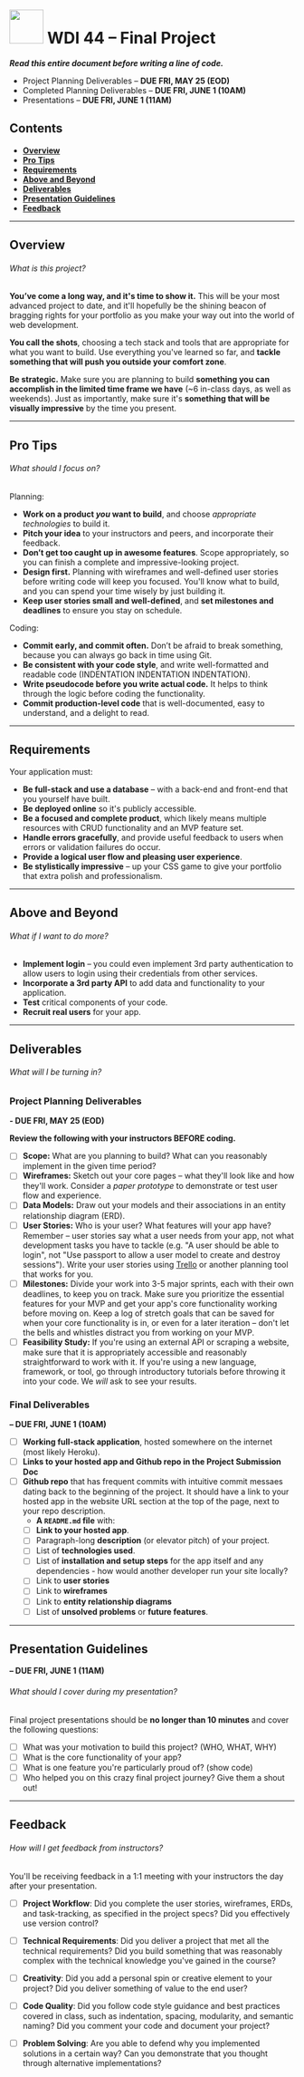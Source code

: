 # <img src="https://cloud.githubusercontent.com/assets/7833470/10899314/63829980-8188-11e5-8cdd-4ded5bcb6e36.png" height="60"> WDI 44 – Final Project
***Read this entire document before writing a line of code.***

* Project Planning Deliverables – **DUE FRI, MAY 25 (EOD)**
* Completed Planning Deliverables – **DUE FRI, JUNE 1 (10AM)**
* Presentations – **DUE FRI, JUNE 1 (11AM)**

## Contents

* **[Overview](#overview)**
* **[Pro Tips](#pro-tips)**
* **[Requirements](#requirements)**
* **[Above and Beyond](#above-and-beyond)**
* **[Deliverables](#deliverables)**
* **[Presentation Guidelines](#presentation-guidelines)**
* **[Feedback](#feedback)**

---

## Overview

###### What is this project?

**You’ve come a long way, and it's time to show it.** This will be your most advanced project to date, and it'll hopefully be the shining beacon of bragging rights for your portfolio as you make your way out into the world of web development.

**You call the shots**, choosing a tech stack and tools that are appropriate for what you want to build. Use everything you've learned so far, and **tackle something that will push you outside your comfort zone**.

**Be strategic.** Make sure you are planning to build **something you can accomplish in the limited time frame we have** (~6 in-class days, as well as weekends). Just as importantly, make sure it's **something that will be visually impressive** by the time you present.

---

## Pro Tips

###### What should I focus on?

Planning:
* **Work on a product *you* want to build**, and choose _appropriate technologies_ to build it.
* **Pitch your idea** to your instructors and peers, and incorporate their feedback. 
* **Don’t get too caught up in awesome features**. Scope appropriately, so you can finish a complete and impressive-looking project.
* **Design first.** Planning with wireframes and well-defined user stories before writing code will keep you focused. You'll know what to build, and you can spend your time wisely by just building it.
* **Keep user stories small and well-defined**, and **set milestones and deadlines** to ensure you stay on schedule.

Coding: 
* **Commit early, and commit often.** Don’t be afraid to break something, because you can always go back in time using Git.
* **Be consistent with your code style**, and write well-formatted and readable code (INDENTATION INDENTATION INDENTATION).
* **Write pseudocode before you write actual code.** It helps to think through the logic before coding the functionality.
* **Commit production-level code** that is well-documented, easy to understand, and a delight to read.

---

## Requirements

Your application must: 

* **Be full-stack and use a database** – with a back-end and front-end that you yourself have built.
* **Be deployed online** so it's publicly accessible.
* **Be a focused and complete product**, which likely means multiple resources with CRUD functionality and an MVP feature set.
* **Handle errors gracefully**, and provide useful feedback to users when errors or validation failures do occur.
* **Provide a logical user flow and pleasing user experience**.
* **Be stylistically impressive** – up your CSS game to give your portfolio that extra polish and professionalism.

---

## Above and Beyond

###### What if I want to do more?

* **Implement login** – you could even implement 3rd party authentication to allow users to login using their credentials from other services.
* **Incorporate a 3rd party API** to add data and functionality to your application.
* **Test** critical components of your code.
* **Recruit real users** for your app.

---

## Deliverables

###### What will I be turning in?

### Project Planning Deliverables
**- DUE FRI, MAY 25 (EOD)**

**Review the following with your instructors BEFORE coding.**

- [ ] **Scope:** What are you planning to build? What can you reasonably implement in the given time period?
- [ ] **Wireframes:** Sketch out your core pages – what they'll look like and how they'll work. Consider a *paper prototype* to demonstrate or test user flow and experience.
- [ ] **Data Models:** Draw out your models and their associations in an entity relationship diagram (ERD).
- [ ] **User Stories:** Who is your user? What features will your app have? Remember – user stories say what a user needs from your app, not what development tasks you have to tackle (e.g. "A user should be able to login", not "Use passport to allow a user model to create and destroy sessions"). Write your user stories using <a href="https://trello.com" target="_blank">Trello</a> or another planning tool that works for you.
- [ ] **Milestones:** Divide your work into 3-5 major sprints, each with their own deadlines, to keep you on track. Make sure you prioritize the essential features for your MVP and get your app's core functionality working before moving on. Keep a log of stretch goals that can be saved for when your core functionality is in, or even for a later iteration – don't let the bells and whistles distract you from working on your MVP.
- [ ] **Feasibility Study:** If you're using an external API or scraping a website, make sure that it is appropriately accessible and reasonably straightforward to work with it. If you're using a new language, framework, or tool, go through introductory tutorials before throwing it into your code. We *will* ask to see your results.

### Final Deliverables
**– DUE FRI, JUNE 1 (10AM)**

- [ ] **Working full-stack application**, hosted somewhere on the internet (most likely Heroku).
- [ ] **Links to your hosted app and Github repo in the Project Submission Doc**
- [ ] **Github repo** that has frequent commits with intuitive commit messaes dating back to the beginning of the project. It should have a link to your hosted app in the website URL section at the top of the page, next to your repo description.
  * **A `README.md` file** with:
  - [ ] **Link to your hosted app**.
  - [ ] Paragraph-long **description** (or elevator pitch) of your project.
  - [ ] List of **technologies used**.
  - [ ] List of **installation and setup steps** for the app itself and any dependencies - how would another developer run your site locally?
  - [ ] Link to **user stories** 
  - [ ] Link to **wireframes** 
  - [ ] Link to **entity relationship diagrams** 
  - [ ] List of **unsolved problems** or **future features**.
---

## Presentation Guidelines
**– DUE FRI, JUNE 1 (11AM)**

###### What should I cover during my presentation?

Final project presentations should be **no longer than 10 minutes** and cover the following questions:

- [ ] What was your motivation to build this project? (WHO, WHAT, WHY)
- [ ] What is the core functionality of your app?
- [ ] What is one feature you're particularly proud of? (show code)
- [ ] Who helped you on this crazy final project journey? Give them a shout out!

---

## Feedback

###### How will I get feedback from instructors?

You'll be receiving feedback in a 1:1 meeting with your instructors the day after your presentation. 

- [ ] **Project Workflow**: Did you complete the user stories, wireframes, ERDs, and task-tracking, as specified in the project specs? Did you effectively use version control?

- [ ] **Technical Requirements**: Did you deliver a project that met all the technical requirements? Did you build something that was reasonably complex with the technical knowledge you've gained in the course?

- [ ] **Creativity**: Did you add a personal spin or creative element to your project? Did you deliver something of value to the end user?

- [ ] **Code Quality**: Did you follow code style guidance and best practices covered in class, such as indentation, spacing, modularity, and semantic naming? Did you comment your code and document your project?

- [ ] **Problem Solving**: Are you able to defend why you implemented solutions in a certain way? Can you demonstrate that you thought through alternative implementations?
